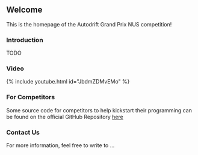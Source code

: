 ## Welcome

This is the homepage of the Autodrift Grand Prix NUS competition!

### Introduction

TODO

### Video

{% include youtube.html id="JbdmZDMvEMo" %}

### For Competitors
Some source code for competitors to help kickstart their programming can be found on the official GitHub Repository [here](https://github.com/PokkaKiyo/Autodrift-Grand-Prix-NUS)


### Contact Us

For more information, feel free to write to ...
